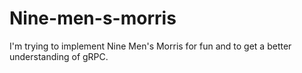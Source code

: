 # Nine-men-s-morris

I'm trying to implement Nine Men's Morris for fun and to get a better understanding of gRPC.
